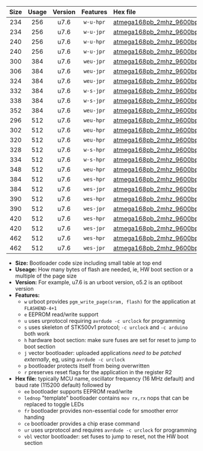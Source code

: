 |Size|Usage|Version|Features|Hex file|
|:-:|:-:|:-:|:-:|:--|
|234|256|u7.6|`w-u-hpr`|[atmega168pb_2mhz_9600bps_ur.hex](https://raw.githubusercontent.com/stefanrueger/urboot/main/atmega168pb_2mhz_9600bps_ur.hex)|
|234|256|u7.6|`w-u-jpr`|[atmega168pb_2mhz_9600bps_ur_vbl.hex](https://raw.githubusercontent.com/stefanrueger/urboot/main/atmega168pb_2mhz_9600bps_ur_vbl.hex)|
|240|256|u7.6|`w-u-hpr`|[atmega168pb_2mhz_9600bps_lednop_ur.hex](https://raw.githubusercontent.com/stefanrueger/urboot/main/atmega168pb_2mhz_9600bps_lednop_ur.hex)|
|240|256|u7.6|`w-u-jpr`|[atmega168pb_2mhz_9600bps_lednop_ur_vbl.hex](https://raw.githubusercontent.com/stefanrueger/urboot/main/atmega168pb_2mhz_9600bps_lednop_ur_vbl.hex)|
|300|384|u7.6|`weu-jpr`|[atmega168pb_2mhz_9600bps_ee_ur_vbl.hex](https://raw.githubusercontent.com/stefanrueger/urboot/main/atmega168pb_2mhz_9600bps_ee_ur_vbl.hex)|
|306|384|u7.6|`weu-jpr`|[atmega168pb_2mhz_9600bps_ee_lednop_ur_vbl.hex](https://raw.githubusercontent.com/stefanrueger/urboot/main/atmega168pb_2mhz_9600bps_ee_lednop_ur_vbl.hex)|
|324|384|u7.6|`weu-jpr`|[atmega168pb_2mhz_9600bps_ee_lednop_fr_ur_vbl.hex](https://raw.githubusercontent.com/stefanrueger/urboot/main/atmega168pb_2mhz_9600bps_ee_lednop_fr_ur_vbl.hex)|
|332|384|u7.6|`w-s-jpr`|[atmega168pb_2mhz_9600bps_vbl.hex](https://raw.githubusercontent.com/stefanrueger/urboot/main/atmega168pb_2mhz_9600bps_vbl.hex)|
|338|384|u7.6|`w-s-jpr`|[atmega168pb_2mhz_9600bps_lednop_vbl.hex](https://raw.githubusercontent.com/stefanrueger/urboot/main/atmega168pb_2mhz_9600bps_lednop_vbl.hex)|
|352|384|u7.6|`weu-jpr`|[atmega168pb_2mhz_9600bps_ee_lednop_fr_ce_ur_vbl.hex](https://raw.githubusercontent.com/stefanrueger/urboot/main/atmega168pb_2mhz_9600bps_ee_lednop_fr_ce_ur_vbl.hex)|
|296|512|u7.6|`weu-hpr`|[atmega168pb_2mhz_9600bps_ee_ur.hex](https://raw.githubusercontent.com/stefanrueger/urboot/main/atmega168pb_2mhz_9600bps_ee_ur.hex)|
|302|512|u7.6|`weu-hpr`|[atmega168pb_2mhz_9600bps_ee_lednop_ur.hex](https://raw.githubusercontent.com/stefanrueger/urboot/main/atmega168pb_2mhz_9600bps_ee_lednop_ur.hex)|
|320|512|u7.6|`weu-hpr`|[atmega168pb_2mhz_9600bps_ee_lednop_fr_ur.hex](https://raw.githubusercontent.com/stefanrueger/urboot/main/atmega168pb_2mhz_9600bps_ee_lednop_fr_ur.hex)|
|328|512|u7.6|`w-s-hpr`|[atmega168pb_2mhz_9600bps.hex](https://raw.githubusercontent.com/stefanrueger/urboot/main/atmega168pb_2mhz_9600bps.hex)|
|334|512|u7.6|`w-s-hpr`|[atmega168pb_2mhz_9600bps_lednop.hex](https://raw.githubusercontent.com/stefanrueger/urboot/main/atmega168pb_2mhz_9600bps_lednop.hex)|
|348|512|u7.6|`weu-hpr`|[atmega168pb_2mhz_9600bps_ee_lednop_fr_ce_ur.hex](https://raw.githubusercontent.com/stefanrueger/urboot/main/atmega168pb_2mhz_9600bps_ee_lednop_fr_ce_ur.hex)|
|384|512|u7.6|`wes-hpr`|[atmega168pb_2mhz_9600bps_ee.hex](https://raw.githubusercontent.com/stefanrueger/urboot/main/atmega168pb_2mhz_9600bps_ee.hex)|
|384|512|u7.6|`wes-jpr`|[atmega168pb_2mhz_9600bps_ee_vbl.hex](https://raw.githubusercontent.com/stefanrueger/urboot/main/atmega168pb_2mhz_9600bps_ee_vbl.hex)|
|390|512|u7.6|`wes-hpr`|[atmega168pb_2mhz_9600bps_ee_lednop.hex](https://raw.githubusercontent.com/stefanrueger/urboot/main/atmega168pb_2mhz_9600bps_ee_lednop.hex)|
|390|512|u7.6|`wes-jpr`|[atmega168pb_2mhz_9600bps_ee_lednop_vbl.hex](https://raw.githubusercontent.com/stefanrueger/urboot/main/atmega168pb_2mhz_9600bps_ee_lednop_vbl.hex)|
|420|512|u7.6|`wes-hpr`|[atmega168pb_2mhz_9600bps_ee_lednop_fr.hex](https://raw.githubusercontent.com/stefanrueger/urboot/main/atmega168pb_2mhz_9600bps_ee_lednop_fr.hex)|
|420|512|u7.6|`wes-jpr`|[atmega168pb_2mhz_9600bps_ee_lednop_fr_vbl.hex](https://raw.githubusercontent.com/stefanrueger/urboot/main/atmega168pb_2mhz_9600bps_ee_lednop_fr_vbl.hex)|
|462|512|u7.6|`wes-hpr`|[atmega168pb_2mhz_9600bps_ee_lednop_fr_ce.hex](https://raw.githubusercontent.com/stefanrueger/urboot/main/atmega168pb_2mhz_9600bps_ee_lednop_fr_ce.hex)|
|462|512|u7.6|`wes-jpr`|[atmega168pb_2mhz_9600bps_ee_lednop_fr_ce_vbl.hex](https://raw.githubusercontent.com/stefanrueger/urboot/main/atmega168pb_2mhz_9600bps_ee_lednop_fr_ce_vbl.hex)|

- **Size:** Bootloader code size including small table at top end
- **Useage:** How many bytes of flash are needed, ie, HW boot section or a multiple of the page size
- **Version:** For example, u7.6 is an urboot version, o5.2 is an optiboot version
- **Features:**
  + `w` urboot provides `pgm_write_page(sram, flash)` for the application at `FLASHEND-4+1`
  + `e` EEPROM read/write support
  + `u` uses urprotocol requiring `avrdude -c urclock` for programming
  + `s` uses skeleton of STK500v1 protocol; `-c urclock` and `-c arduino` both work
  + `h` hardware boot section: make sure fuses are set for reset to jump to boot section
  + `j` vector bootloader: uploaded applications *need to be patched externally*, eg, using `avrdude -c urclock`
  + `p` bootloader protects itself from being overwritten
  + `r` preserves reset flags for the application in the register R2
- **Hex file:** typically MCU name, oscillator frequency (16 MHz default) and baud rate (115200 default) followed by
  + `ee` bootloader supports EEPROM read/write
  + `lednop` "template" bootloader contains `mov rx,rx` nops that can be replaced to toggle LEDs
  + `fr` bootloader provides non-essential code for smoother error handing
  + `ce` bootloader provides a chip erase command
  + `ur` uses urprotocol and requires `avrdude -c urclock` for programming
  + `vbl` vector bootloader: set fuses to jump to reset, not the HW boot section
